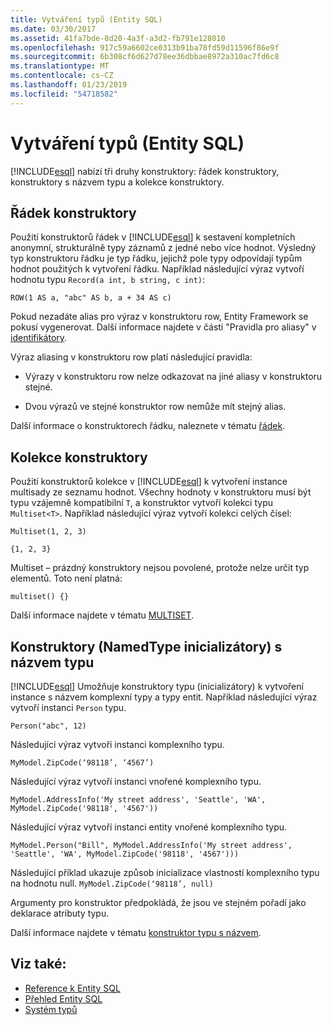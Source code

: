 ```yaml
---
title: Vytváření typů (Entity SQL)
ms.date: 03/30/2017
ms.assetid: 41fa7bde-8d20-4a3f-a3d2-fb791e128010
ms.openlocfilehash: 917c59a6602ce0313b91ba78fd59d11596f86e9f
ms.sourcegitcommit: 6b308cf6d627d78ee36dbbae8972a310ac7fd6c8
ms.translationtype: MT
ms.contentlocale: cs-CZ
ms.lasthandoff: 01/23/2019
ms.locfileid: "54718582"
---
```

# <a name="constructing-types-entity-sql"></a>Vytváření typů (Entity SQL)
[!INCLUDE[esql](../../../../../../includes/esql-md.md)] nabízí tři druhy konstruktory: řádek konstruktory, konstruktory s názvem typu a kolekce konstruktory.  
  
## <a name="row-constructors"></a>Řádek konstruktory  
 Použití konstruktorů řádek v [!INCLUDE[esql](../../../../../../includes/esql-md.md)] k sestavení kompletních anonymní, strukturálně typy záznamů z jedné nebo více hodnot. Výsledný typ konstruktoru řádku je typ řádku, jejichž pole typy odpovídají typům hodnot použitých k vytvoření řádku. Například následující výraz vytvoří hodnotu typu `Record(a int, b string, c int)`:  
  
 `ROW(1 AS a, "abc" AS b, a + 34 AS c)`  
  
 Pokud nezadáte alias pro výraz v konstruktoru row, Entity Framework se pokusí vygenerovat. Další informace najdete v části "Pravidla pro aliasy" v [identifikátory](../../../../../../docs/framework/data/adonet/ef/language-reference/identifiers-entity-sql.md).  
  
 Výraz aliasing v konstruktoru row platí následující pravidla:  
  
-   Výrazy v konstruktoru row nelze odkazovat na jiné aliasy v konstruktoru stejné.  
  
-   Dvou výrazů ve stejné konstruktor row nemůže mít stejný alias.  
  
 Další informace o konstruktorech řádku, naleznete v tématu [řádek](../../../../../../docs/framework/data/adonet/ef/language-reference/row-entity-sql.md).  
  
## <a name="collection-constructors"></a>Kolekce konstruktory  
 Použití konstruktorů kolekce v [!INCLUDE[esql](../../../../../../includes/esql-md.md)] k vytvoření instance multisady ze seznamu hodnot. Všechny hodnoty v konstruktoru musí být typu vzájemně kompatibilní `T`, a konstruktor vytvoří kolekci typu `Multiset<T>`. Například následující výraz vytvoří kolekci celých čísel:  
  
 `Multiset(1, 2, 3)`  
  
 `{1, 2, 3}`  
  
 Multiset – prázdný konstruktory nejsou povolené, protože nelze určit typ elementů. Toto není platná:  
  
 `multiset() {}`  
  
 Další informace najdete v tématu [MULTISET](../../../../../../docs/framework/data/adonet/ef/language-reference/multiset-entity-sql.md).  
  
## <a name="named-type-constructors-namedtype-initializers"></a>Konstruktory (NamedType inicializátory) s názvem typu  
 [!INCLUDE[esql](../../../../../../includes/esql-md.md)] Umožňuje konstruktory typu (inicializátory) k vytvoření instance s názvem komplexní typy a typy entit. Například následující výraz vytvoří instanci `Person` typu.  
  
 `Person("abc", 12)`  
  
 Následující výraz vytvoří instanci komplexního typu.  
  
 `MyModel.ZipCode(‘98118’, ‘4567’)`  
  
 Následující výraz vytvoří instanci vnořené komplexního typu.  
  
 `MyModel.AddressInfo('My street address', 'Seattle', 'WA', MyModel.ZipCode('98118', '4567'))`  
  
 Následující výraz vytvoří instanci entity vnořené komplexního typu.  
  
 `MyModel.Person("Bill", MyModel.AddressInfo('My street address', 'Seattle', 'WA', MyModel.ZipCode('98118', '4567')))`  
  
 Následující příklad ukazuje způsob inicializace vlastností komplexního typu na hodnotu null. `MyModel.ZipCode(‘98118’, null)`  
  
 Argumenty pro konstruktor předpokládá, že jsou ve stejném pořadí jako deklarace atributy typu.  
  
 Další informace najdete v tématu [konstruktor typu s názvem](../../../../../../docs/framework/data/adonet/ef/language-reference/named-type-constructor-entity-sql.md).  
  
## <a name="see-also"></a>Viz také:
- [Reference k Entity SQL](../../../../../../docs/framework/data/adonet/ef/language-reference/entity-sql-reference.md)
- [Přehled Entity SQL](../../../../../../docs/framework/data/adonet/ef/language-reference/entity-sql-overview.md)
- [Systém typů](../../../../../../docs/framework/data/adonet/ef/language-reference/type-system-entity-sql.md)
